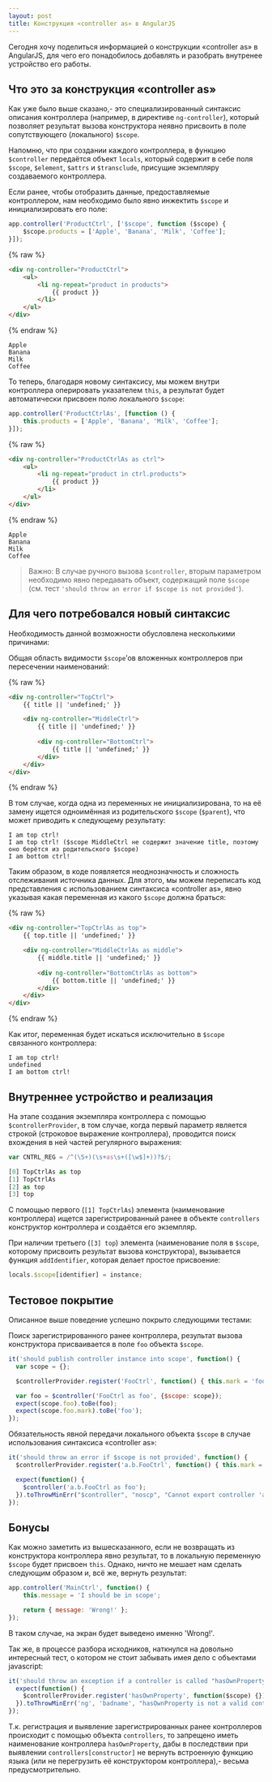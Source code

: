 ```yaml
---
layout: post
title: Конструкция «controller as» в AngularJS
---
```


Сегодня хочу поделиться информацией о конструкции «controller as» в AngularJS, для чего его понадобилось добавлять и разобрать внутренее устройство его работы.

## Что это за конструкция «controller as»

Как уже было выше сказано,- это специализированный синтаксис описания контроллера (например, в директиве `ng-controller`), который позволяет результат вызова конструктора неявно присвоить в поле сопутствующего (локального) `$scope`. 

Напомню, что при создании каждого контроллера, в функцию `$controller` передаётся объект `locals`, который содержит в себе поля `$scope`, `$element`, `$attrs` и `$transclude`, присущие экземпляру создаваемого контроллера.

Если ранее, чтобы отобразить данные, предоставляемые контроллером, нам необходимо было явно инжектить `$scope` и инициализировать его поле:

```javascript
app.controller('ProductCtrl', ['$scope', function ($scope) {
    $scope.products = ['Apple', 'Banana', 'Milk', 'Coffee'];
}]);
```

{% raw %}
```html
<div ng-controller="ProductCtrl">
    <ul>
        <li ng-repeat="product in products">
            {{ product }}
        </li>
    </ul>
</div>
```
{% endraw %}

```
Apple
Banana
Milk
Coffee
```

То теперь, благодаря новому синтаксису, мы можем внутри контроллера оперировать указателем `this`, а результат будет автоматически присвоен полю локального `$scope`:

```javascript
app.controller('ProductCtrlAs', [function () {
    this.products = ['Apple', 'Banana', 'Milk', 'Coffee'];
}]);
```

{% raw %}
```html
<div ng-controller="ProductCtrlAs as ctrl">
    <ul>
        <li ng-repeat="product in ctrl.products">
            {{ product }}
        </li>
    </ul>
</div>
```
{% endraw %}

```
Apple
Banana
Milk
Coffee
```

> Важно: В случае ручного вызова `$controller`, вторым параметром необходимо явно передавать объект, содержащий поле `$scope` (см. тест `'should throw an error if $scope is not provided'`).

## Для чего потребовался новый синтаксис

Необходимость данной возможности обусловлена несколькими причинами:

Общая область видимости `$scope`’ов вложенных контроллеров при пересечении наименований:

{% raw %}
```html
<div ng-controller="TopCtrl">
    {{ title || 'undefined;' }}

    <div ng-controller="MiddleCtrl">
        {{ title || 'undefined;' }}
        
        <div ng-controller="BottomCtrl">
            {{ title || 'undefined;' }}
        </div>
    </div>
</div>
```
{% endraw %}

В том случае, когда одна из переменных не инициализирована, то на её замену ищется одноимённая из родительского `$scope` (`$parent`), что может приводить к следующему результату:

```
I am top ctrl!
I am top ctrl! ($scope MiddleCtrl не содержит значение title, поэтому оно берётся из родительского $scope)
I am bottom ctrl!
```

Таким образом, в коде появляется неоднозначность и сложность отслеживания источника данных. Для этого, мы можем переписать код представления с использованием синтаксиса «controller as», явно указывая какая переменная из какого `$scope` должна браться:

{% raw %}
```html
<div ng-controller="TopCtrlAs as top">
    {{ top.title || 'undefined;' }}

    <div ng-controller="MiddleCtrlAs as middle">
        {{ middle.title || 'undefined;' }}
        
        <div ng-controller="BottomCtrlAs as bottom">
            {{ bottom.title || 'undefined;' }}
        </div>
    </div>
</div>
```
{% endraw %}

Как итог, переменная будет искаться исключительно в `$scope` связанного контроллера:

```
I am top ctrl!
undefined
I am bottom ctrl!
```

## Внутреннее устройство и реализация

На этапе создания экземпляра контроллера с помощью `$controllerProvider`, в том случае, когда первый параметр является строкой (строковое выражение контроллера), проводится поиск вхождения в ней частей регулярного выражения:

```javascript
var CNTRL_REG = /^(\S+)(\s+as\s+([\w$]+))?$/;

[0] TopCtrlAs as top
[1] TopCtrlAs
[2] as top
[3] top
```

С помощью первого (`[1] TopCtrlAs`) элемента (наименование контроллера) ищется зарегистрированный ранее в объекте `controllers` конструктор контроллера и создаётся его экземпляр.

При наличии третьего (`[3] top`) элемента (наименование поля в `$scope`, которому присвоить результат вызова конструктора), вызывается функция `addIdentifier`, которая делает простое присвоение:

```javascript
locals.$scope[identifier] = instance;
```

## Тестовое покрытие

Описанное выше поведение успешно покрыто следующими тестами:

Поиск зарегистрированного ранее контроллера, результат вызова конструктора присваивается в поле `foo` объекта `$scope`.

```javascript
it('should publish controller instance into scope', function() {
  var scope = {};

  $controllerProvider.register('FooCtrl', function() { this.mark = 'foo'; });

  var foo = $controller('FooCtrl as foo', {$scope: scope});
  expect(scope.foo).toBe(foo);
  expect(scope.foo.mark).toBe('foo');
});
```

Обязательность явной передачи локального объекта `$scope` в случае использования синтаксиса «controller as»:

```javascript
it('should throw an error if $scope is not provided', function() {
  $controllerProvider.register('a.b.FooCtrl', function() { this.mark = 'foo'; });

  expect(function() {
    $controller('a.b.FooCtrl as foo');
  }).toThrowMinErr("$controller", "noscp", "Cannot export controller 'a.b.FooCtrl' as 'foo'! No $scope object provided via `locals`.");
});
```

## Бонусы

Как можно заметить из вышесказанного, если не возвращать из конструктора контроллера явно результат, то в локальную переменную `$scope` будет присвоен `this`. Однако, ничто не мешает нам сделать следующим образом и, всё же, вернуть результат:

```javascript
app.controller('MainCtrl', function() {
    this.message = 'I should be in scope';

    return { message: 'Wrong!' };
});
```

В таком случае, на экран будет выведено именно 'Wrong!'.

Так же, в процессе разбора исходников, наткнулся на довольно интересный тест, о котором не стоит забывать имея дело с объектами javascript:

```javascript
it('should throw an exception if a controller is called "hasOwnProperty"', function() {
  expect(function() {
    $controllerProvider.register('hasOwnProperty', function($scope) {});
  }).toThrowMinErr('ng', 'badname', "hasOwnProperty is not a valid controller name");
});
```

Т.к. регистрация и выявление зарегистрированных ранее контроллеров происходит с помощью объекта `controllers`, то запрещено иметь наименование контроллера `hasOwnProperty`, дабы в последствии при выявлении `controllers[constructor]` не вернуть встроенную функцию языка (или не перегрузить её конструктором контроллера),- весьма предусмотрительно.
